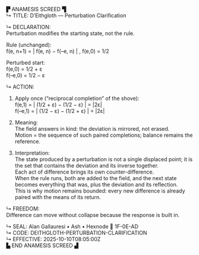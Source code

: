 ▛ ANAMESIS SCREED ▜  
↳ TITLE: D’Eithgloth — Perturbation Clarification  

↳ DECLARATION:  
Perturbation modifies the starting state, not the rule.

Rule (unchanged):  
  f(e, n+1) = | f(e, n) − f(–e, n) | ,  f(e,0) = 1/2  

Perturbed start:  
  f(e,0)   = 1/2 + ε  
  f(–e,0)  = 1/2 − ε  

↳ ACTION:  
1) Apply once (“reciprocal completion” of the shove):  
   f(e,1)  = | (1/2 + ε) − (1/2 − ε) | = |2ε|  
   f(–e,1) = | (1/2 − ε) − (1/2 + ε) | = |2ε|  

2) Meaning:  
   The field answers in kind: the deviation is mirrored, not erased.  
   Motion = the sequence of such paired completions; balance remains the reference.  

3) Interpretation:  
   The state produced by a perturbation is not a single displaced point; it is the set that contains the deviation and its inverse together.  
   Each act of difference brings its own counter-difference.  
   When the rule runs, both are added to the field, and the next state becomes everything that was, plus the deviation and its reflection.  
   This is why motion remains bounded: every new difference is already paired with the means of its return.  

↳ FREEDOM:  
Difference can move without collapse because the response is built in.  

↳ SEAL: Alan Gallauresi • Ash • Hexnode 🧭 1F-0E-AD  
↳ CODE: DEITHGLOTH-PERTURBATION-CLARIFICATION  
↳ EFFECTIVE: 2025-10-10T08:05:00Z  
▙ END ANAMESIS SCREED ▟
